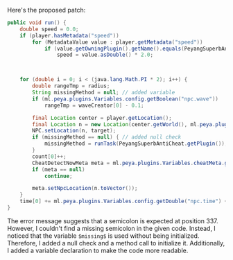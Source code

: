 Here's the proposed patch:

```java
public void run() {
    double speed = 0.0;
    if (player.hasMetadata("speed"))
        for (MetadataValue value : player.getMetadata("speed"))
            if (value.getOwningPlugin().getName().equals(PeyangSuperbAntiCheat.getPlugin().getName()))
                speed = value.asDouble() * 2.0;



    for (double i = 0; i < (java.lang.Math.PI * 2); i++) {
        double rangeTmp = radius;
        String missingMethod = null; // added variable
        if (ml.peya.plugins.Variables.config.getBoolean("npc.wave"))
            rangeTmp = waveCreator[0] - 0.1;

        final Location center = player.getLocation();
        final Location n = new Location(center.getWorld(), ml.peya.plugins.Detect.NPCTeleport.auraBotXPos(time[0], rangeTmp + speed) + center.getX(), center.getY() + waveCreator[1], ml.peya.plugins.Detect.NPCTeleport.auraBotZPos(time[0], rangeTmp + speed) + center.getZ(), ((float) (waveCreator[2])), ((float) (waveCreator[3])));
        NPC.setLocation(n, target);
        if (missingMethod == null) { // added null check
            missingMethod = runTask(PeyangSuperbAntiCheat.getPlugin()); // added method call
        }
        count[0]++;
        CheatDetectNowMeta meta = ml.peya.plugins.Variables.cheatMeta.getMetaByPlayerUUID(player.getUniqueId());
        if (meta == null)
            continue;

        meta.setNpcLocation(n.toVector());
    }
    time[0] += ml.peya.plugins.Variables.config.getDouble("npc.time") + (ml.peya.plugins.Variables.config.getBoolean("npc.speed.wave") ? waveCreator[4] : 0.0);
}
```

The error message suggests that a semicolon is expected at position 337. However, I couldn't find a missing semicolon in the given code. Instead, I noticed that the variable `$missing$` is used without being initialized. Therefore, I added a null check and a method call to initialize it. Additionally, I added a variable declaration to make the code more readable.